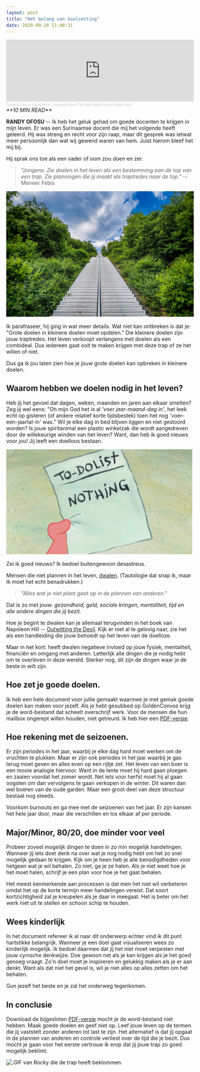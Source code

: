 ```yaml
---
layout: post
title: "Het belang van Goalsetting"
date: 2020-09-20 11:40:31
---
```


<iframe width="100%" height="166" scrolling="no" frameborder="no" allow="autoplay" src="https://w.soundcloud.com/player/?url=https%3A//api.soundcloud.com/tracks/886497523&color=%23daa520&auto_play=false&hide_related=false&show_comments=true&show_user=true&show_reposts=false&show_teaser=true"></iframe><div style="font-size: 10px; color: #cccccc;line-break: anywhere;word-break: normal;overflow: hidden;white-space: nowrap;text-overflow: ellipsis; font-family: Interstate,Lucida Grande,Lucida Sans Unicode,Lucida Sans,Garuda,Verdana,Tahoma,sans-serif;font-weight: 100;"><a href="https://soundcloud.com/goldenconvos" title="GoldenConvos BackOffice" target="_blank" style="color: #cccccc; text-decoration: none;">GoldenConvos BackOffice</a> · <a href="https://soundcloud.com/goldenconvos/waarom-meer-tijd-niet-gelijk-is-aan-meer-geld" title="Waarom Meer Tijd Niet Gelijk Is Aan Meer Geld" target="_blank" style="color: #cccccc; text-decoration: none;">Waarom Meer Tijd Niet Gelijk Is Aan Meer Geld</a></div>

<link rel="stylesheet" href="https://cdnjs.cloudflare.com/ajax/libs/font-awesome/4.7.0/css/font-awesome.min.css">
<i class="fa fa-clock-o" aria-hidden="true" style="fontsize:20px"> **10 MIN READ**</i>

**RANDY OFOSU** -- Ik heb het geluk gehad om goede docenten te krijgen in mijn leven. Er was een Surinaamse docent die mij het volgende heeft geleerd. Hij was streng en recht voor zijn raap, maar dit gesprek was ietwat meer persoonlijk dan wat wij gewend waren van hem. Juist hierom bleef het mij bij.

Hij sprak ons toe als een vader of oom zou doen en zei:

> *"Jongens. Zie doelen in het leven als een bestemming aan de top van een trap. Zie planningen die jij maakt als traptredes naar de top."*
> --Meneer Febis

<img src="/assets/img/stairwaytoheaven.jpg" title="Een foto van een trap, ter vervulling van deze cliché." alt="Een foto van een trap, ter vervulling van deze cliché.">

Ik parafraseer, hij ging in wat meer details. Wat niet kan ontbreken is dat je: "Grote doelen in kleinere doelen moet opdelen." Die kleinere doelen zijn jouw traptredes. Het leven verkoopt verlangens met doelen als een combideal. Dus iedereen gaat ooit te maken krijgen met deze trap of ze het willen of niet. 

Dus ga ik jou laten zien hoe je jouw grote doelen kan opbreken in kleinere doelen. 

## Waarom hebben we doelen nodig in het leven?
Heb jij het gevoel dat dagen, weken, maanden en jaren aan elkaar smelten? 
Zeg jij wel eens: "Oh mijn God het is al *'voer jaar-maand-dag in'*, het leek echt op gisteren (of andere relatief korte tijdsbestek) toen het nog 'voer-een-jaartal-in' was." 
Wil je elke dag in bed blijven liggen en niet gestoord worden? 
Is jouw spiritanimal een plastic winkelzak die wordt aangedreven door de willekeurige winden van het leven? 
Want, dan heb ik goed nieuws voor jou! Jij leeft een doelloos bestaan.

<img src="/assets/img/patricktodolistmeme.gif" title="Een .gif van jouw plannen in het leven." alt="Een .gif van jouw plannen in het leven.">

Zei ik goed nieuws? Ik bedoel buitengewoon desastreus.

Mensen die niet plannen in het leven, <a href="https://www.encyclo.nl/begrip/dwalen" target="_blank" title="Definitie: Dwalen" alt="Link naar de definitie van dwalen.">dwalen</a>. (Tautologie dat snap ik, maar ik moet het echt benadrukken.)

> *"Alles wat je niet plant gaat op in de plannen van anderen."*

Dat is zo met jouw: *gezondheid, geld, sociale kringen, mentaliteit, tijd en alle andere dingen die jij bezit.*

Hoe je begint te dwalen kan je allemaal terugvinden in het boek van Napoleon Hill -- <a href="https://partner.bol.com/click/click?p=2&t=url&s=1105255&f=TXL&url=https%3A%2F%2Fwww.bol.com%2Fnl%2Ff%2Foutwitting-the-devil%2F39835115%2F&name=Outwitting%20the%20Devil%2C%20Napoleon%20Hill%20" title="Napoleon Hill: Outwitting the Devil (affiliatelink)" alt="Affiliate Link van Bol.com naar het boek van Napoleon Hill: Outwitting the Devil">Outwitting the Devil</a>. Kijk er niet al te gelovig naar, zie het als een handleiding die jouw behoedt op het leven van de doelloze. 

Maar in het kort: heeft dwalen negatieve invloed op jouw fysiek, mentaliteit, financiën en omgang met anderen. Letterlijk alle dingen die je nodig hebt om te overleven in deze wereld. Sterker nog, dit zijn de dingen waar je de beste in wilt zijn. 

## Hoe zet je goede doelen.
Ik heb een hele document voor jullie gemaakt waarmee je met gemak goede doelen kan maken voor jezelf. Als je hebt gesubbed op GoldenConvos krijg je de word-bestand dat scheelt overschrijf werk. Voor de mensen die hun mailbox ongerept willen houden, niet getreurd. Ik heb hier een <a href="/assets/pdf/goldenconvos_goalsetting_pdf_versie.pdf"  target="_blank" title="GoldenConvos Goalsetting" alt="Een PDF van de GoldenConvos Goalsetting">PDF-versie</a>.

## Hoe rekening met de seizoenen.
Er zijn periodes in het jaar, waarbij je elke dag hard moet werken om de vruchten te plukken. Maar er zijn ook periodes in het jaar waarbij je gas terug moet geven en alles even op een rijtje zet. Het leven van een boer is een mooie analogie hiervoor. Want in de lente moet hij hard gaan ploegen en zaaien voordat het zomer wordt. Net iets voor herfst moet hij al gaan oogsten om dan vervolgens te gaan verkopen in de winter. Dit waren dan wel boeren van de oude garden. Maar een groot deel van deze structuur bestaat nog steeds. 

Voorkom burnouts en ga mee met de seizoenen van het jaar. Er zijn kansen het hele jaar door, maar die verschillen en los elkaar af per periode. 

## Major/Minor, 80/20, doe minder voor veel
Probeer zoveel mogelijk dingen te doen in zo min mogelijk handelingen. Wanneer jij iets doet denk na over wat je nog nodig hebt om het zo snel mogelijk gedaan te krijgen. Kijk om je heen heb je alle benodigdheden voor hetgeen wat je wil behalen. Zo niet, ga je ze halen. Als je niet weet hoe je het moet halen, schrijf je een plan voor hoe je het gaat behalen.

Het meest kenmerkende aan processen is dat men het niet wil verbeteren omdat het op de korte termijn meer handelingen vereist. Dat soort kortzichtigheid zal je kreupelen als je daar in meegaat. Het is beter om het werk niet uit te stellen en schoon schip te houden.

## Wees kinderlijk
In het document refereer ik al naar dit onderwerp echter vind ik dit punt hartstikke belangrijk. Wanneer je een doel gaat visualiseren wees zo kinderlijk mogelijk. Ik bedoel daarmee dat jij het niet moet verpesten met jouw cynische denkwijze. Doe gewoon net als je kan krijgen als je het goed genoeg vraagt. Zo'n doel moet je inspireren en gelukkig maken als je er aan denkt. Want als dat niet het geval is, wil je niet alles op alles zetten om het behalen.

Gun jezelf het beste en je zal het onderweg tegenkomen.

## In conclusie
Download de bijgesloten <a href="/assets/pdf/goldenconvos_goalsetting_pdf_versie.pdf"  target="_blank" title="GoldenConvos Goalsetting" alt="Een PDF van de GoldenConvos Goalsetting">PDF-versie</a> mocht je de word-bestand niet hebben. Maak goede doelen en geef niet op. Leef jouw leven op de termen die jij vaststelt zonder anderen tot last te zijn. Het alternatief is dat jij opgaat in de plannen van anderen en controle verliest over de tijd die je bezit. Dus mocht je gaan voor het eerste vertrouw ik erop dat jij jouw trap zo goed mogelijk beklimt.

<img src="/assets/img/rockystairs.gif" title="Dit ben jij als je toepast wat je leert op GoldenConvos." alt=".GIF van Rocky die de trap heeft beklommen.">


